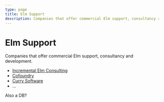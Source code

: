 ```yaml
---
type: page
title: Elm Support
description: Companies that offer commercial Elm support, consultancy and development.
---
```



# Elm Support

Companies that offer commercial Elm support, consultancy and development.

- [Incremental Elm Consulting](https://cofoundry.uk/)
- [Cofoundry](https://cofoundry.uk/)
- [Curry Software](https://www.curry-software.com/en/elm-services/)
- ...

Also a DB?
